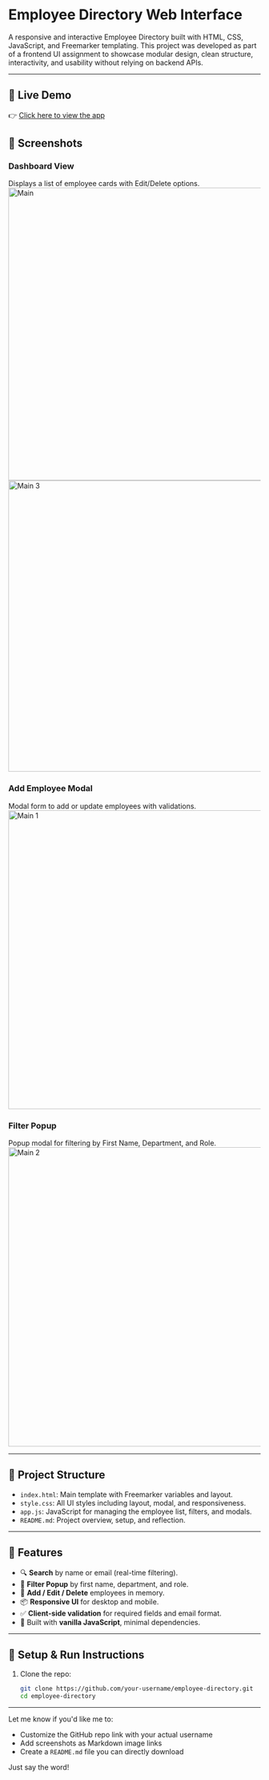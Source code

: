 # Employee Directory Web Interface

A responsive and interactive Employee Directory built with HTML, CSS, JavaScript, and Freemarker templating. This project was developed as part of a frontend UI assignment to showcase modular design, clean structure, interactivity, and usability without relying on backend APIs.

---

## 🔗 Live Demo

👉 [Click here to view the app](fancy-tanuki-62b345.netlify.app)

## 📸 Screenshots

### Dashboard View
Displays a list of employee cards with Edit/Delete options.
<img width="1000" height="584" alt="Main" src="https://github.com/user-attachments/assets/aec8f28a-0181-4e72-a4f1-d42f26f1ece7" />
<img width="1000" height="581" alt="Main 3" src="https://github.com/user-attachments/assets/f493322b-3e57-4602-bfc0-5de3ca70e520" />

### Add Employee Modal
Modal form to add or update employees with validations.
<img width="1000" height="596" alt="Main 1" src="https://github.com/user-attachments/assets/400cbfbf-829c-4c2b-a028-62e01628301f" />

### Filter Popup
Popup modal for filtering by First Name, Department, and Role.
<img width="1000" height="597" alt="Main 2" src="https://github.com/user-attachments/assets/297f46ff-a8ba-4fe0-b518-215dca9f0bd0" />

---

## 📁 Project Structure


- `index.html`: Main template with Freemarker variables and layout.
- `style.css`: All UI styles including layout, modal, and responsiveness.
- `app.js`: JavaScript for managing the employee list, filters, and modals.
- `README.md`: Project overview, setup, and reflection.

---

## 🚀 Features

- 🔍 **Search** by name or email (real-time filtering).
- 🎯 **Filter Popup** by first name, department, and role.
- 📝 **Add / Edit / Delete** employees in memory.
- 📦 **Responsive UI** for desktop and mobile.
- ✅ **Client-side validation** for required fields and email format.
- 🧠 Built with **vanilla JavaScript**, minimal dependencies.

---

## 🔧 Setup & Run Instructions

1. Clone the repo:
   ```bash
   git clone https://github.com/your-username/employee-directory.git
   cd employee-directory

---

Let me know if you'd like me to:

- Customize the GitHub repo link with your actual username
- Add screenshots as Markdown image links
- Create a `README.md` file you can directly download

Just say the word!
